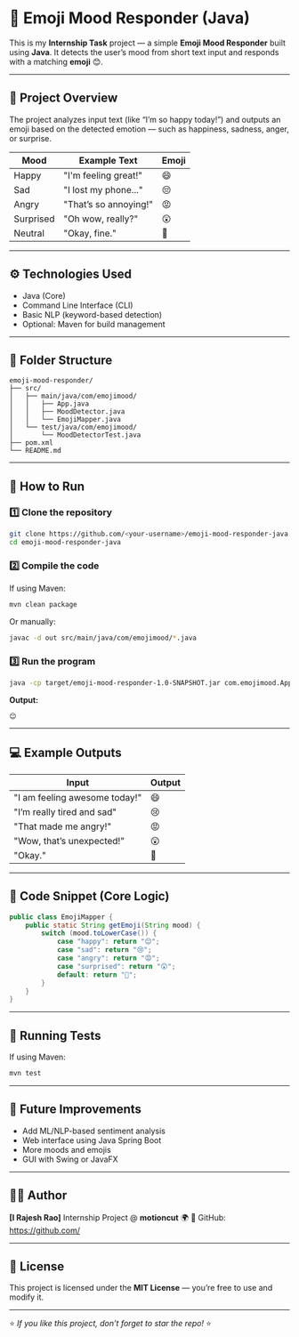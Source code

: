 # 🌈 Emoji Mood Responder (Java)

This is my **Internship Task** project — a simple **Emoji Mood Responder** built using **Java**.
It detects the user’s mood from short text input and responds with a matching **emoji** 😊.

---

## 🧠 Project Overview

The project analyzes input text (like “I’m so happy today!”) and outputs an emoji based on the detected emotion — such as happiness, sadness, anger, or surprise.

| Mood      | Example Text          | Emoji |
| --------- | --------------------- | ----- |
| Happy     | "I'm feeling great!"  | 😄    |
| Sad       | "I lost my phone..."  | 😔    |
| Angry     | "That’s so annoying!" | 😡    |
| Surprised | "Oh wow, really?"     | 😲    |
| Neutral   | "Okay, fine."         | 🙂    |

---

## ⚙️ Technologies Used

* Java (Core)
* Command Line Interface (CLI)
* Basic NLP (keyword-based detection)
* Optional: Maven for build management

---

## 🧩 Folder Structure

```
emoji-mood-responder/
├── src/
│   ├── main/java/com/emojimood/
│   │   ├── App.java
│   │   ├── MoodDetector.java
│   │   └── EmojiMapper.java
│   └── test/java/com/emojimood/
│       └── MoodDetectorTest.java
├── pom.xml
└── README.md
```

---

## 🚀 How to Run

### **1️⃣ Clone the repository**

```bash
git clone https://github.com/<your-username>/emoji-mood-responder-java.git
cd emoji-mood-responder-java
```

### **2️⃣ Compile the code**

If using Maven:

```bash
mvn clean package
```

Or manually:

```bash
javac -d out src/main/java/com/emojimood/*.java
```

### **3️⃣ Run the program**

```bash
java -cp target/emoji-mood-responder-1.0-SNAPSHOT.jar com.emojimood.App "I’m so happy today!"
```

**Output:**

```
😊
```

---

## 💻 Example Outputs

| Input                         | Output |
| ----------------------------- | ------ |
| "I am feeling awesome today!" | 😄     |
| "I’m really tired and sad"    | 😢     |
| "That made me angry!"         | 😡     |
| "Wow, that’s unexpected!"     | 😲     |
| "Okay."                       | 🙂     |

---

## 🧠 Code Snippet (Core Logic)

```java
public class EmojiMapper {
    public static String getEmoji(String mood) {
        switch (mood.toLowerCase()) {
            case "happy": return "😊";
            case "sad": return "😢";
            case "angry": return "😡";
            case "surprised": return "😲";
            default: return "🙂";
        }
    }
}
```

---

## 🧪 Running Tests

If using Maven:

```bash
mvn test
```

---

## 🌟 Future Improvements

* Add ML/NLP-based sentiment analysis
* Web interface using Java Spring Boot
* More moods and emojis
* GUI with Swing or JavaFX

---

## 👨‍💻 Author

**[I Rajesh Rao]**
Internship Project @ **motioncut** 🌍
🔗 GitHub: [https://github.com/<your-username>](https://github.com/<your-username>)

---

## 📜 License

This project is licensed under the **MIT License** — you’re free to use and modify it.

---

⭐ *If you like this project, don’t forget to star the repo!* ⭐
